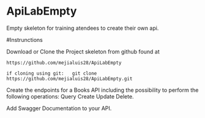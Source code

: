 # ApiLabEmpty

Empty skeleton for training atendees to create their own api.

#Instrunctions

Download or Clone the Project skeleton from github found at

	https://github.com/mejialuis28/ApiLabEmpty

	if cloning using git:   git clone https://github.com/mejialuis28/ApiLabEmpty.git


Create the endpoints for a Books API  including  the possibility to perform the following operations:
	Query 
	Create
 	Update 
	Delete.

Add Swagger Documentation to your API.
